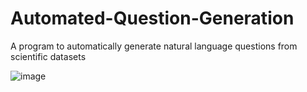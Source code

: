 # Automated-Question-Generation
A program to automatically generate natural language questions from scientific datasets

![image](https://github.com/NicoleK286/Automated-Question-Generation/assets/113560469/2afd256c-7590-41dc-904a-82a0d381fd93)

